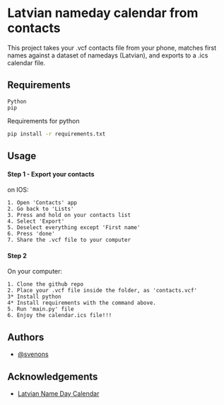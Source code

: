 
# Latvian nameday calendar from contacts

This project takes your .vcf contacts file from your phone, matches first names against a dataset of namedays (Latvian), and exports to a .ics calendar file.




## Requirements

```
Python
pip
```
Requirements for python

```bash
pip install -r requirements.txt
```
    
## Usage

#### Step 1 - Export your contacts
on IOS:

    1. Open 'Contacts' app
    2. Go back to 'Lists'
    3. Press and hold on your contacts list 
    4. Select 'Export'
    5. Deselect everything except 'First name'
    6. Press 'done'
    7. Share the .vcf file to your computer

#### Step 2
On your computer:

    1. Clone the github repo
    2. Place your .vcf file inside the folder, as 'contacts.vcf'
    3* Install python
    4* Install requirements with the command above.
    5. Run 'main.py' file
    6. Enjoy the calendar.ics file!!!


## Authors

- [@svenons](https://github.com/svenons)


## Acknowledgements

 - [Latvian Name Day Calendar](https://github.com/mixisLv/name-days)


